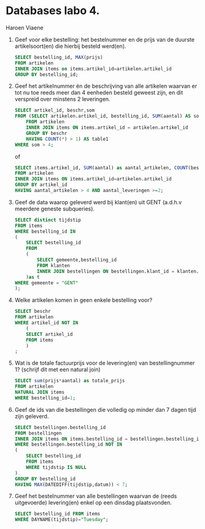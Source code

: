 Databases labo 4.
=================

Haroen Viaene

1. Geef voor elke bestelling: het bestelnummer en de prijs van de duurste artikelsoort(en) die hierbij besteld werd(en).

    ```SQL
    SELECT bestelling_id, MAX(prijs)
    FROM artikelen
    INNER JOIN items on items.artikel_id=artikelen.artikel_id
    GROUP BY bestelling_id;
    ```

2. Geef het artikelnummer én de beschrijving van alle artikelen waarvan er tot nu toe reeds meer dan 4 eenheden besteld geweest zijn, en dit verspreid over minstens 2 leveringen.

    ```SQL
    SELECT artikel_id, beschr,som
	FROM (SELECT artikelen.artikel_id, bestelling_id, SUM(aantal) AS som, beschr
	    FROM artikelen
	    INNER JOIN items ON items.artikel_id = artikelen.artikel_id
	    GROUP BY beschr
	    HAVING COUNT(*) > 1) AS table1
	WHERE som > 4;
    ```
    of
    ```SQL
    SELECT items.artikel_id, SUM(aantal) as aantal_artikelen, COUNT(bestelling_id) as aantal_leveringen, beschr
    FROM artikelen
    INNER JOIN items ON items.artikel_id=artikelen.artikel_id
    GROUP BY artikel_id
    HAVING aantal_artikelen > 4 AND aantal_leveringen >=2;
    ```

3. Geef de data waarop geleverd werd bij klant(en) uit GENT (a.d.h.v meerdere geneste subqueries).

    ```SQL
    SELECT distinct tijdstip
    FROM items
    WHERE bestelling_id IN
    (
    	SELECT bestelling_id
    	FROM
    	(
            SELECT gemeente,bestelling_id
            FROM klanten
            INNER JOIN bestellingen ON bestellingen.klant_id = klanten.klant_id        
    	)as t
    WHERE gemeente = "GENT"
    );
    ```

4. Welke artikelen komen in geen enkele bestelling voor?

    ```SQL
    SELECT beschr
    FROM artikelen
    WHERE artikel_id NOT IN
        (
        SELECT artikel_id
        FROM items
        )
    ;
    ```

5. Wat is de totale factuurprijs voor de levering(en) van bestellingnummer 1? (schrijf dit met een natural join)

    ```SQL
    SELECT sum(prijs*aantal) as totale_prijs
    FROM artikelen
    NATURAL JOIN items
    WHERE bestelling_id=1;
    ```

6. Geef de ids van die bestellingen die volledig op minder dan 7 dagen tijd zijn geleverd.

    ```SQL
    SELECT bestellingen.bestelling_id
    FROM bestellingen
    INNER JOIN items ON items.bestelling_id = bestellingen.bestelling_id
    WHERE bestellingen.bestelling_id NOT IN
    (
    	SELECT bestelling_id
    	FROM items
    	WHERE tijdstip IS NULL
    )
    GROUP BY bestelling_id
    HAVING MAX(DATEDIFF(tijdstip,datum)) < 7;
    ```

7. Geef het bestelnummer van alle bestellingen waarvan de (reeds uitgevoerde) levering(en) enkel op een dinsdag plaatsvonden.

    ```SQL
    SELECT bestelling_id FROM items
    WHERE DAYNAME(tijdstip)="Tuesday";
    ```
